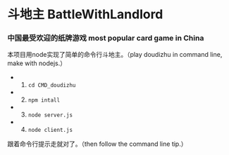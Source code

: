 # 斗地主 BattleWithLandlord
  ### 中国最受欢迎的纸牌游戏 most popular card game in China
本项目用node实现了简单的命令行斗地主。（play doudizhu in command line, make with nodejs.）

- 1. `cd CMD_doudizhu` 
- 2. `npm intall`
- 3. `node server.js`
- 4. `node client.js`

跟着命令行提示走就对了。（then follow the command line tip.）
